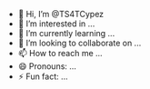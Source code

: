 - 👋 Hi, I’m @TS4TCypez
- 👀 I’m interested in ...
- 🌱 I’m currently learning ...
- 💞️ I’m looking to collaborate on ...
- 📫 How to reach me ...
- 😄 Pronouns: ...
- ⚡ Fun fact: ...

<!---
TS4TCypez/TS4TCypez is a ✨ special ✨ repository because its `README.md` (this file) appears on your GitHub profile.
You can click the Preview link to take a look at your changes.
--->

